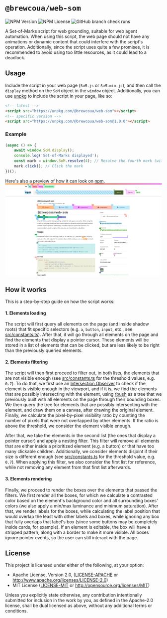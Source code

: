 # `@brewcoua/web-som`

![NPM Version](https://img.shields.io/npm/v/%40brewcoua%2Fweb-som)
![NPM License](https://img.shields.io/npm/l/%40brewcoua%2Fweb-som)
![GitHub branch check runs](https://img.shields.io/github/check-runs/brewcoua/web-som/master)

A Set-of-Marks script for web grounding, suitable for web agent automation.
When using this script, the web page should not have any animations or dynamic content that could interfere with the
script's operation. Additionally, since the script uses quite a few promises, it is recommended to avoid using too little
resources, as it could lead to a deadlock.

## Usage

Include the script in your web page (`SoM.js` or `SoM.min.js`), and then call the `display` method on the `SoM` object in the `window` object.
Additionally, you can use [unpkg](https://unpkg.com/) to include the script in your page, like so:

```html
<!-- latest -->
<script src="https://unpkg.com/@brewcoua/web-som"></script>
<!-- specific version -->
<script src="https://unpkg.com/@brewcoua/web-som@1.0.0"></script>
```

### Example

```js
(async () => {
	await window.SoM.display();
	console.log('Set-of-Marks displayed');
	const mark = window.SoM.resolve(4); // Resolve the fourth mark (with label '4')
	mark.click(); // Click the mark
})();
```

Here's also a preview of how it can look on [npm](https://www.npmjs.com/package/@brewcoua/web-som).
![npm preview](./.github/preview.png)

## How it works

This is a step-by-step guide on how the script works:

#### 1. Elements loading

The script will first query all elements on the page (and inside shadow roots) that fit specific selectors (e.g. `a`, `button`, `input`, etc., see [src/constants.ts](src/constants.ts)). After that, it will go through all elements on the page and find the elements that display a pointer cursor. These elements will be stored in a list of elements that can be clicked, but are less likely to be right than the previously queried elements.

#### 2. Elements filtering

The script will then first proceed to filter out, in both lists, the elements that are not visible enough (see [src/constants.ts](src/constants.ts) for the threshold values, e.g. `0.7`). To do that, we first use an [Intersection Observer](https://developer.mozilla.org/en-US/docs/Web/API/Intersection_Observer_API) to check if the element is visible enough in the viewport, and if it is, we find the elements that are possibly intersecting with the element, using [rbush](https://npmjs/package/rbush) as a tree that we previously built with all elements on the page through their bounding boxes. We then query the tree for elements that are possibly intersecting with the element, and draw them on a canvas, after drawing the original element. Finally, we calculate the pixel-by-pixel visibility ratio by counting the number of pixels that were not overlapped by other elements. If the ratio is above the threshold, we consider the element visible enough.

After that, we take the elements in the second list (the ones that display a pointer cursor) and apply a nesting filter. This filter will remove all elements that are either inside a prioritized element (e.g. a button) or that have too many clickable children. Additionally, we consider elements disjoint if their size is different enough (see [src/constants.ts](src/constants.ts) for the threshold value, e.g. `0.7`).
When applying this filter, we also consider the first list for reference, while not removing any element from that first list afterwards.

#### 3. Elements rendering

Finally, we proceed to render the boxes over the elements that passed the filters. We first render all the boxes, for which we calculate a contrasted color based on the element's background color and all surrounding boxes' colors (we also apply a min/max luminance and minimum saturation). After that, we render labels for the boxes, while calculating the label position that would overlap the least with other labels and boxes, while ignoring any box that fully overlaps that label's box (since some buttons may be completely inside cards, for example). If an element is editable, the box will have a stripped pattern, along with a border to make it more visible.
All boxes ignore pointer events, so the user can still interact with the page.

## License

This project is licensed under either of the following, at your option:

- Apache License, Version 2.0, ([LICENSE-APACHE](LICENSE-APACHE) or http://www.apache.org/licenses/LICENSE-2.0)
- MIT License ([LICENSE-MIT](LICENSE-MIT) or http://opensource.org/licenses/MIT)

Unless you explicitly state otherwise, any contribution intentionally submitted for inclusion in the work by you,
as defined in the Apache-2.0 license, shall be dual licensed as above, without any additional terms or conditions.
